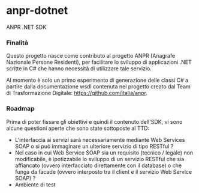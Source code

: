 # anpr-dotnet
ANPR .NET SDK

### Finalità
Questo progetto nasce come contributo al progetto ANPR (Anagrafe Nazionale Persone Residenti), per facilitare lo sviluppo di applicazioni .NET scritte in C# che hanno necessità di utilizzare tale servizio.

Al momento è solo un primo esperimento di generazione delle classi C# a partire dalla documentazione wsdl contenuta nel progetto creato dal Team di Trasformazione Digitale: https://github.com/italia/anpr.

### Roadmap
Prima di poter fissare gli obiettivi e quindi il contenuto dell'SDK, vi sono alcune questioni aperte che sono state sottoposte al TTD:

- L'interfaccia ai servizi sarà necessariamente mediante Web Services SOAP o si può immaginare un ulteriore servizio di tipo RESTful ?
- Nel caso in cui Web Service SOAP sia un requisito (tecnico / legale) non modificabile, è ipotizzabile lo sviluppo di un servizio RESTful che sia affiancato (ovvero interfacciato direttamente con il database) o che funga da facade (ovvero interposto tra il client e il servizio Web Service SOAP) ?
- Ambiente di test
